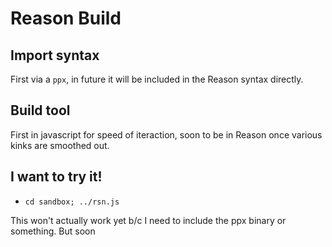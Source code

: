 # Reason Build

## Import syntax
First via a `ppx`, in future it will be included in the Reason syntax
directly.

## Build tool
First in javascript for speed of iteraction, soon to be in Reason once various
kinks are smoothed out.

## I want to try it!
- `cd sandbox; ../rsn.js`

This won't actually work yet b/c I need to include the ppx binary or
something. But soon
